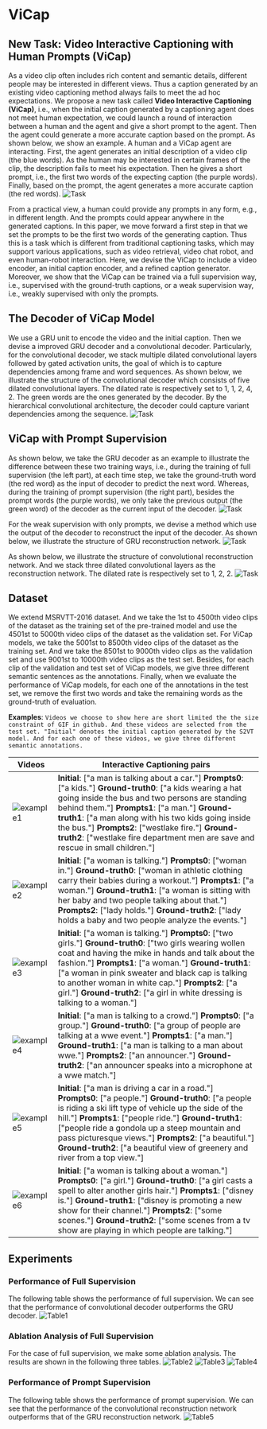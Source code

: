 # ViCap
## New Task: Video Interactive Captioning with Human Prompts (ViCap)

As a video clip often includes rich content and semantic details, different people may be interested in different views. Thus a caption generated by an existing video captioning method always fails to meet the ad hoc expectations. We propose a new task called **Video Interactive Captioning (ViCap)**, i.e., when the initial caption generated by a captioning agent does not meet human expectation, we could launch a round of interaction between a human and the agent and give a short prompt to the agent. Then the agent could generate a more accurate caption based on the prompt. As shown below, we show an example. A human and a ViCap agent are interacting. First, the agent generates an initial description of a video clip (the blue words). As the human may be interested in certain frames of the clip, the description fails to meet his expectation. Then he gives a short prompt, i.e., the first two words of the expecting caption (the purple words). Finally, based on the prompt, the agent generates a more accurate caption (the red words).
![Task](https://github.com/ViCap01/ViCap/blob/master/pic/intro.jpg "An example of our task")

From a practical view, a human could provide any prompts in any form, e.g., in different length. And the prompts could appear anywhere in the generated captions. In this paper, we move forward a first step in that we set the prompts to be the first two words of the generating caption. Thus this is a task which is different from traditional captioning tasks, which may support various applications, such as video retrieval, video chat robot, and even human-robot interaction. Here, we devise the ViCap to include a video encoder, an initial caption encoder, and a refined caption generator. Moreover, we show that the ViCap can be trained via a full supervision way, i.e., supervised with the ground-truth captions, or a weak supervision way, i.e., weakly supervised with only the prompts.

## The Decoder of ViCap Model

We use a GRU unit to encode the video and the initial caption. Then we devise a improved GRU decoder and a convolutional decoder. Particularly, for the convolutional decoder, we stack multiple dilated convolutional layers followed by gated activation units, the goal of which is to capture dependencies among frame and word sequences. As shown below, we illustrate the structure of the convolutional decoder which consists of five dilated convolutional layers. The dilated rate is respectively set to 1, 1, 2, 4, 2. The green words are the ones generated by the decoder. By the hierarchical convolutional architecture, the decoder could capture variant dependencies among the sequence.
![Task](https://github.com/ViCap01/ViCap/blob/master/pic/cnndecoder.jpg "Illustration of CNN decoder")

## ViCap with Prompt Supervision

As shown below, we take the GRU decoder as an example to illustrate the difference between these two training ways, i.e., during the training of full supervision (the left part), at each time step, we take the ground-truth word (the red word) as the input of decoder to predict the next word. Whereas, during the training of prompt supervision (the right part), besides the prompt words (the purple words), we only take the previous output (the green word) of the decoder as the current input of the decoder.
![Task](https://github.com/ViCap01/ViCap/blob/master/pic/prompts.jpg "Illustration of prompt supervision")

For the weak supervision with only prompts, we devise a method which use the output of the decoder to reconstruct the input of the decoder. As shown below, we illustrate the structure of GRU reconstruction network.
![Task](https://github.com/ViCap01/ViCap/blob/master/pic/GRURecon.jpg "Illustration of GRU Reconstruction Network")

As shown below, we illustrate the structure of convolutional reconstruction network. And we stack three dilated convolutional layers as the reconstruction network. The dilated rate is respectively set to 1, 2, 2.
![Task](https://github.com/ViCap01/ViCap/blob/master/pic/cnnrecon.jpg "Illustration of Convolutional Reconstruction Network")

## Dataset

We extend MSRVTT-2016 dataset. And we take the 1st to 4500th video clips of the dataset as the training set of the pre-trained model and use the 4501st to 5000th video clips of the dataset as the validation set. For ViCap models, we take the 5001st to 8500th video clips of the dataset as the training set. And we take the 8501st to 9000th video clips as the validation set and use 9001st to 10000th video clips as the test set. Besides, for each clip of the validation and test set of ViCap models, we give three different semantic sentences as the annotations. Finally, when we evaluate the performance of ViCap models, for each one of the annotations in the test set, we remove the first two words and take the remaining words as the ground-truth of evaluation.

**Examples**: `Videos we choose to show here are short limited the the size constraint of GIF in github. And these videos are selected from the test set. "Initial" denotes the initial caption generated by the S2VT model. And for each one of these videos, we give three different semantic annotations.`

| Videos | Interactive Captioning pairs |
| ---- | ---- |
|![example1](https://github.com/ViCap01/ViCap/blob/master/pic/example1.gif "Example1") | **Initial**: ["a man is talking about a car."]  **Prompts0**: ["a kids."]  **Ground-truth0**: ["a kids wearing a hat going inside the bus and two persons are standing behind them."] **Prompts1**: ["a man."] **Ground-truth1**: ["a man along with his two kids going inside the bus."] **Prompts2**: ["westlake fire."] **Ground-truth2**: ["westlake fire department men are save and rescue in small children."]  |
|![example2](https://github.com/ViCap01/ViCap/blob/master/pic/example2.gif "Example2") | **Initial**: ["a woman is talking."]  **Prompts0**: ["woman in."]  **Ground-truth0**: ["woman in athletic clothing carry their babies during a workout."] **Prompts1**: ["a woman."] **Ground-truth1**: ["a woman is sitting with her baby and two people talking about that."] **Prompts2**: ["lady holds."] **Ground-truth2**: ["lady holds a baby and two people analyze the events."]  |
|![example3](https://github.com/ViCap01/ViCap/blob/master/pic/example3.gif "Example3") | **Initial**: ["a woman is talking."]  **Prompts0**: ["two girls."]  **Ground-truth0**: ["two girls wearing wollen coat and having the mike in hands and talk about the fashion."] **Prompts1**: ["a woman."] **Ground-truth1**: ["a woman in pink sweater and black cap is talking to another woman in white cap."] **Prompts2**: ["a girl."] **Ground-truth2**: ["a girl in white dressing is talking to a woman."]  |
|![example4](https://github.com/ViCap01/ViCap/blob/master/pic/example4.gif "Example4") | **Initial**: ["a man is talking to a crowd."]  **Prompts0**: ["a group."]  **Ground-truth0**: ["a group of people are talking at a wwe event."] **Prompts1**: ["a man."] **Ground-truth1**: ["a man is talking to a man about wwe."] **Prompts2**: ["an announcer."] **Ground-truth2**: ["an announcer speaks into a microphone at a wwe match."]  |
|![example5](https://github.com/ViCap01/ViCap/blob/master/pic/example5.gif "Example5") | **Initial**: ["a man is driving a car in a road."]  **Prompts0**: ["a people."]  **Ground-truth0**: ["a people is riding a ski lift type of vehicle up the side of the hill."] **Prompts1**: ["people ride."] **Ground-truth1**: ["people ride a gondola up a steep mountain and pass picturesque views."] **Prompts2**: ["a beautiful."] **Ground-truth2**: ["a beautiful view of greenery and river from a top view."]  |
|![example6](https://github.com/ViCap01/ViCap/blob/master/pic/example6.gif "Example6") | **Initial**: ["a woman is talking about a woman."]  **Prompts0**: ["a girl."]  **Ground-truth0**: ["a girl casts a spell to alter another girls hair."] **Prompts1**: ["disney is."] **Ground-truth1**: ["disney is promoting a new show for their channel."] **Prompts2**: ["some scenes."] **Ground-truth2**: ["some scenes from a tv show are playing in which people are talking."]  |

## Experiments

### Performance of Full Supervision
The following table shows the performance of full supervision. We can see that the performance of convolutional decoder outperforms the GRU decoder.
![Table1](https://github.com/ViCap01/ViCap/blob/master/pic/Table1.jpg "Performance of Full Supervision")

### Ablation Analysis of Full Supervision
For the case of full supervision, we make some ablation analysis. The results are shown in the following three tables.
![Table2](https://github.com/ViCap01/ViCap/blob/master/pic/Table2.jpg "Ablation Analysis of Full Supervision")
![Table3](https://github.com/ViCap01/ViCap/blob/master/pic/Table3.jpg "Ablation Analysis of Full Supervision")
![Table4](https://github.com/ViCap01/ViCap/blob/master/pic/Table4.jpg "Ablation Analysis of Full Supervision")

### Performance of Prompt Supervision
The following table shows the performance of prompt supervision. We can see that the performance of the convolutional reconstruction network outperforms that of the GRU reconstruction network.
![Table5](https://github.com/ViCap01/ViCap/blob/master/pic/Table5.jpg "Performance of Prompt Supervision")
